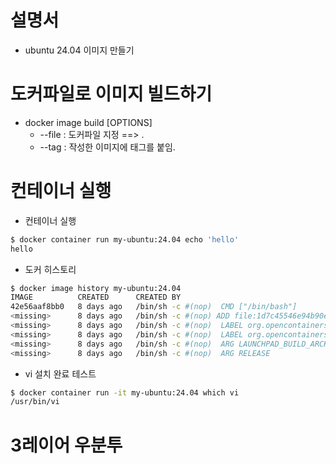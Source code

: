 # 설명서
- ubuntu 24.04 이미지 만들기 

# 도커파일로 이미지 빌드하기
- docker image build [OPTIONS]
    + --file : 도커파일 지정 ==> .
    + --tag : 작성한 이미지에 태그를 붙임. 

# 컨테이너 실행
- 컨테이너 실행
```bash
$ docker container run my-ubuntu:24.04 echo 'hello'
hello
```

- 도커 히스토리
```bash
$ docker image history my-ubuntu:24.04
IMAGE          CREATED      CREATED BY                                       SIZE      COMMENT
42e56aaf8bb0   8 days ago   /bin/sh -c #(nop)  CMD ["/bin/bash"]             0B
<missing>      8 days ago   /bin/sh -c #(nop) ADD file:1d7c45546e94b90e9…   87.6MB
<missing>      8 days ago   /bin/sh -c #(nop)  LABEL org.opencontainers.…   0B
<missing>      8 days ago   /bin/sh -c #(nop)  LABEL org.opencontainers.…   0B
<missing>      8 days ago   /bin/sh -c #(nop)  ARG LAUNCHPAD_BUILD_ARCH      0B
<missing>      8 days ago   /bin/sh -c #(nop)  ARG RELEASE                   0B
```

- vi 설치 완료 테스트
```bash
$ docker container run -it my-ubuntu:24.04 which vi
/usr/bin/vi
```

# 3레이어 우분투